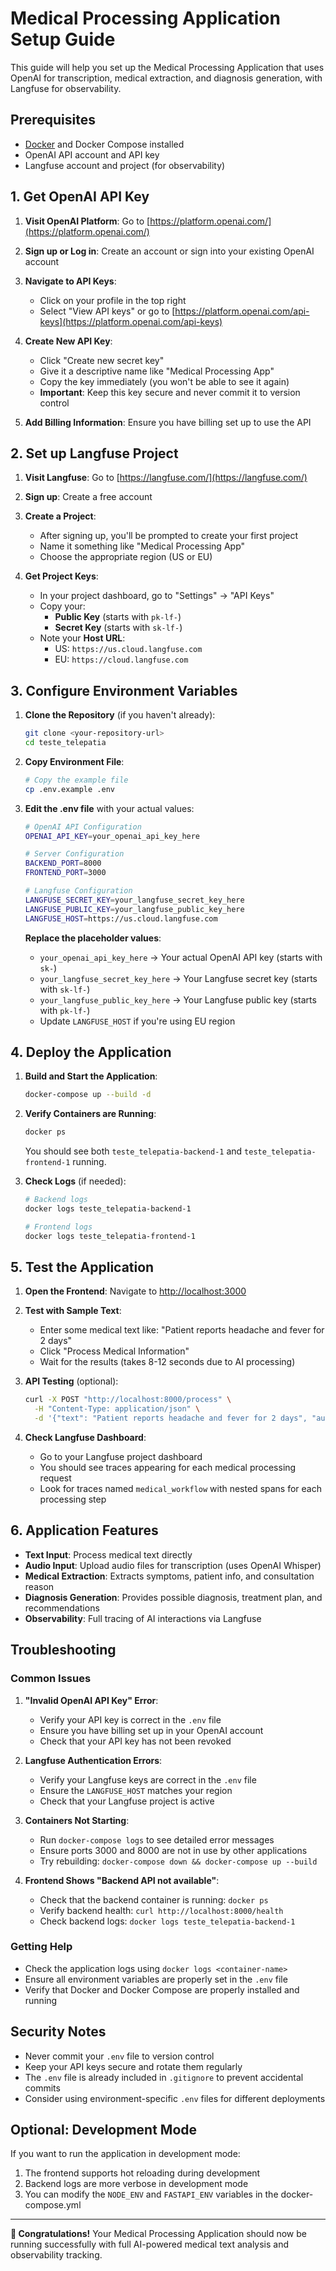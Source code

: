 # Medical Processing Application Setup Guide

This guide will help you set up the Medical Processing Application that uses OpenAI for transcription, medical extraction, and diagnosis generation, with Langfuse for observability.

## Prerequisites

- [Docker](https://docs.docker.com/get-docker/) and Docker Compose installed
- OpenAI API account and API key
- Langfuse account and project (for observability)

## 1. Get OpenAI API Key

1. **Visit OpenAI Platform**: Go to [https://platform.openai.com/](https://platform.openai.com/)

2. **Sign up or Log in**: Create an account or sign into your existing OpenAI account

3. **Navigate to API Keys**: 
   - Click on your profile in the top right
   - Select "View API keys" or go to [https://platform.openai.com/api-keys](https://platform.openai.com/api-keys)

4. **Create New API Key**:
   - Click "Create new secret key"
   - Give it a descriptive name like "Medical Processing App"
   - Copy the key immediately (you won't be able to see it again)
   - **Important**: Keep this key secure and never commit it to version control

5. **Add Billing Information**: Ensure you have billing set up to use the API

## 2. Set up Langfuse Project

1. **Visit Langfuse**: Go to [https://langfuse.com/](https://langfuse.com/)

2. **Sign up**: Create a free account

3. **Create a Project**:
   - After signing up, you'll be prompted to create your first project
   - Name it something like "Medical Processing App"
   - Choose the appropriate region (US or EU)

4. **Get Project Keys**:
   - In your project dashboard, go to "Settings" → "API Keys"
   - Copy your:
     - **Public Key** (starts with `pk-lf-`)
     - **Secret Key** (starts with `sk-lf-`)
   - Note your **Host URL**:
     - US: `https://us.cloud.langfuse.com`
     - EU: `https://cloud.langfuse.com`

## 3. Configure Environment Variables

1. **Clone the Repository** (if you haven't already):
   ```bash
   git clone <your-repository-url>
   cd teste_telepatia
   ```

2. **Copy Environment File**:
   ```bash
   # Copy the example file
   cp .env.example .env
   ```

3. **Edit the .env file** with your actual values:
   ```bash
   # OpenAI API Configuration
   OPENAI_API_KEY=your_openai_api_key_here

   # Server Configuration
   BACKEND_PORT=8000
   FRONTEND_PORT=3000

   # Langfuse Configuration
   LANGFUSE_SECRET_KEY=your_langfuse_secret_key_here
   LANGFUSE_PUBLIC_KEY=your_langfuse_public_key_here
   LANGFUSE_HOST=https://us.cloud.langfuse.com
   ```

   **Replace the placeholder values**:
   - `your_openai_api_key_here` → Your actual OpenAI API key (starts with `sk-`)
   - `your_langfuse_secret_key_here` → Your Langfuse secret key (starts with `sk-lf-`)
   - `your_langfuse_public_key_here` → Your Langfuse public key (starts with `pk-lf-`)
   - Update `LANGFUSE_HOST` if you're using EU region

## 4. Deploy the Application

1. **Build and Start the Application**:
   ```bash
   docker-compose up --build -d
   ```

2. **Verify Containers are Running**:
   ```bash
   docker ps
   ```
   You should see both `teste_telepatia-backend-1` and `teste_telepatia-frontend-1` running.

3. **Check Logs** (if needed):
   ```bash
   # Backend logs
   docker logs teste_telepatia-backend-1

   # Frontend logs
   docker logs teste_telepatia-frontend-1
   ```

## 5. Test the Application

1. **Open the Frontend**: Navigate to [http://localhost:3000](http://localhost:3000)

2. **Test with Sample Text**:
   - Enter some medical text like: "Patient reports headache and fever for 2 days"
   - Click "Process Medical Information"
   - Wait for the results (takes 8-12 seconds due to AI processing)

3. **API Testing** (optional):
   ```bash
   curl -X POST "http://localhost:8000/process" \
     -H "Content-Type: application/json" \
     -d '{"text": "Patient reports headache and fever for 2 days", "audio_url": null}'
   ```

4. **Check Langfuse Dashboard**:
   - Go to your Langfuse project dashboard
   - You should see traces appearing for each medical processing request
   - Look for traces named `medical_workflow` with nested spans for each processing step

## 6. Application Features

- **Text Input**: Process medical text directly
- **Audio Input**: Upload audio files for transcription (uses OpenAI Whisper)
- **Medical Extraction**: Extracts symptoms, patient info, and consultation reason
- **Diagnosis Generation**: Provides possible diagnosis, treatment plan, and recommendations
- **Observability**: Full tracing of AI interactions via Langfuse

## Troubleshooting

### Common Issues

1. **"Invalid OpenAI API Key" Error**:
   - Verify your API key is correct in the `.env` file
   - Ensure you have billing set up in your OpenAI account
   - Check that your API key has not been revoked

2. **Langfuse Authentication Errors**:
   - Verify your Langfuse keys are correct in the `.env` file
   - Ensure the `LANGFUSE_HOST` matches your region
   - Check that your Langfuse project is active

3. **Containers Not Starting**:
   - Run `docker-compose logs` to see detailed error messages
   - Ensure ports 3000 and 8000 are not in use by other applications
   - Try rebuilding: `docker-compose down && docker-compose up --build`

4. **Frontend Shows "Backend API not available"**:
   - Check that the backend container is running: `docker ps`
   - Verify backend health: `curl http://localhost:8000/health`
   - Check backend logs: `docker logs teste_telepatia-backend-1`

### Getting Help

- Check the application logs using `docker logs <container-name>`
- Ensure all environment variables are properly set in the `.env` file
- Verify that Docker and Docker Compose are properly installed and running

## Security Notes

- Never commit your `.env` file to version control
- Keep your API keys secure and rotate them regularly
- The `.env` file is already included in `.gitignore` to prevent accidental commits
- Consider using environment-specific `.env` files for different deployments

## Optional: Development Mode

If you want to run the application in development mode:

1. The frontend supports hot reloading during development
2. Backend logs are more verbose in development mode
3. You can modify the `NODE_ENV` and `FASTAPI_ENV` variables in the docker-compose.yml

---

**🎉 Congratulations!** Your Medical Processing Application should now be running successfully with full AI-powered medical text analysis and observability tracking.